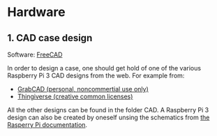 # Hardware

## 1. CAD case design

Software: [FreeCAD](https://www.freecadweb.org/wiki/Download)

In order to design a case, one should get hold of one of the various
Raspberry Pi 3 CAD designs from the web. For example from:

* [GrabCAD (personal, noncommertial use only)](https://grabcad.com/)
* [Thingiverse (creative common licenses)](https://www.thingiverse.com/)

All the other designs can be found in the folder CAD.
A Raspberry Pi 3 design can also be created by oneself unsing the schematics
from [the Rasperry Pi documentation](https://www.raspberrypi.org/documentation/hardware/raspberrypi/mechanical/README.md).